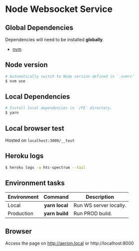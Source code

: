 # Node Websocket Service


## Global Dependencies

Dependencies will need to be installed **globally**.

- [nvm](https://github.com/nvm-sh/nvm)

## Node version

```bash
# Automatically switch to Node version defined in `.nvmrc`
$ nvm use
```

## Local Dependencies

```bash
# Install local dependencies in `/FE` directory.
$ yarn
```

## Local browser test
Hosted on `localhost:3000/__test`

## Heroku logs
```bash
$ heroku logs -a htc-spectrum --tail
```


## Environment tasks

| Environment | Command           | Description |
| ----------- |:-----------------:| ----------- |
| Local       | **yarn local** | Run WS server locally.
| Production  | **yarn build**  | Run PROD build.


## Browser

Access the page on http://aerion.local or http://localhost:8000
